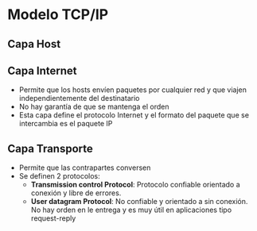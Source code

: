 
# Modelo TCP/IP

## Capa Host

## Capa Internet

* Permite que los hosts envíen paquetes por cualquier red y que viajen independientemente del destinatario
* No hay garantía de que se mantenga el orden
* Esta capa define el protocolo Internet y el formato del paquete que se intercambia es el paquete IP

## Capa Transporte
* Permite que las contrapartes conversen
* Se definen 2 protocolos: 
  * **Transmission control Protocol**: Protocolo confiable orientado a conexión y libre de errores.
  * **User datagram Protocol**: No confiable y orientado a sin conexión. No hay orden en le entrega y es muy útil en aplicaciones tipo request-reply